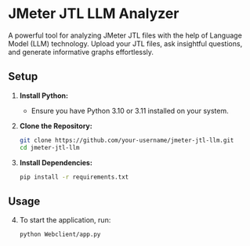 # JMeter JTL LLM Analyzer

A powerful tool for analyzing JMeter JTL files with the help of Language Model (LLM) technology. Upload your JTL files, ask insightful questions, and generate informative graphs effortlessly.

## Setup

1. **Install Python:**
   - Ensure you have Python 3.10 or 3.11 installed on your system.

2. **Clone the Repository:**
   ```sh
   git clone https://github.com/your-username/jmeter-jtl-llm.git
   cd jmeter-jtl-llm

3. **Install Dependencies:**
   ```sh
   pip install -r requirements.txt


## Usage
    
4. To start the application, run:
    
    ```sh
    python Webclient/app.py


